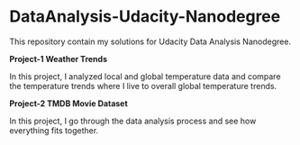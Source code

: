 # DataAnalysis-Udacity-Nanodegree

This repository contain my solutions for Udacity Data Analysis Nanodegree.

<b> Project-1 </b>
<b> Weather Trends </b>

In this project, I analyzed local and global temperature data and compare the temperature trends where I live to overall global temperature trends.

<b> Project-2 </b>
<b> TMDB Movie Dataset </b>

In this project, I go through the data analysis process and see how everything fits together. 
